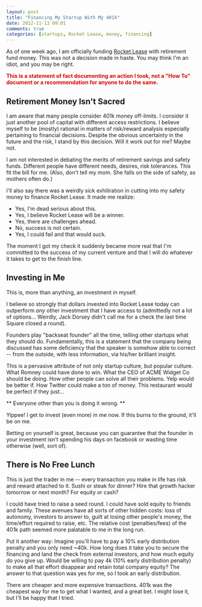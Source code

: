 ```yaml
---
layout: post
title: "Financing My Startup With My 401k"
date: 2012-11-13 09:01
comments: true
categories: [startups, Rocket Lease, money, financing]
---
```


As of one week ago, I am officially funding [Rocket Lease](http://www.rocketlease.com) with retirement fund money. This was not a decision made in haste. You may think I'm an idiot, and you may be right.

<strong style="color:#D20606">This is a statement of fact documenting an action I took, not a "How To" document or a recommendation for anyone to do the same.</strong>

## Retirement Money Isn't Sacred ##

I am aware that many people consider 401k money off-limits. I consider it just another pool of capital with different access restrictions. I believe myself to be (mostly) rational in matters of risk/reward analysis especially pertaining to financial decisions.  Despite the obvious uncertainty in the future and the risk, I stand by this decision. Will it work out for me? Maybe not.

I am not interested in debating the merits of retirement savings and safety funds. Different people have different needs, desires, risk tolerances. This fit the bill for me. (Also, don't tell my mom. She falls on the side of safety, as mothers often do.)

I'll also say there was a weirdly sick exhiliration in cutting into my safety money to finance Rocket Lease. It made me realize:

* Yes, I'm dead serious about this.
* Yes, I believe Rocket Lease will be a winner.
* Yes, there are challenges ahead.
* No, success is not certain.
* Yes, I could fail and that would suck.

The moment I got my check it suddenly became more real that I'm committed to the success of my current venture and that I will do whatever it takes to get to the finish line.

## Investing in Me ##

This is, more than anything, an investment in myself.

I believe so strongly that dollars invested into Rocket Lease today can outperform *any* other investment that I have access to (admittedly not a lot of options... Weirdly, Jack Dorsey didn't call me for a check the last time Square closed a round).

Founders play "backseat founder" all the time, telling other startups what they should do. Fundamentally, this is a statement that the company being discussed has some deficiency that the speaker is somehow able to correct -- from the outside, with less information, via his/her brilliant insight.

This is a pervasive attribute of not only startup culture, but popular culture. What Romney could have done to win. What the CEO of ACME Widget Co should be doing. How other people can solve all their problems. Yelp would be better if. How Twitter could make a ton of money. This restaurant would be perfect if they just...

** Everyone other than you is doing it wrong. **

Yippee! I get to invest (even more) in me now. If this burns to the ground, it'll be on me.

Betting on yourself is great, because you can guarantee that the founder in your investment isn't spending his days on facebook or wasting time otherwise (well, sort of).

## There is No Free Lunch ##

This is just the trader in me -- every transaction you make in life has risk and reward attached to it. Sushi or steak for dinner? Hire that growth hacker tomorrow or next month? For equity or cash?

I could have tried to raise a seed round. I could have sold equity to friends and family.  These avenues have all sorts of other hidden costs: loss of autonomy, investors to answer to, guilt at losing other people's money, the time/effort required to raise, etc.  The relative cost (penalties/fees) of the 401k path seemed more palatable to me in the long run.

Put it another way: Imagine you'll have to pay a 10% early distribution penalty and you only need ~40k.  How long does it take you to secure the financing and land the check from external investors, and how much equity do you give up.  Would be willing to pay 4k (10% early distribution penalty) to make all that effort disappear and retain total company equity? The answer to that question was yes for me, so I took an early distribution.

There are cheaper and more expensive transactions. 401k was the cheapest way for me to get what I wanted, and a great bet. I might lose it, but I'll be happy that I tried.

